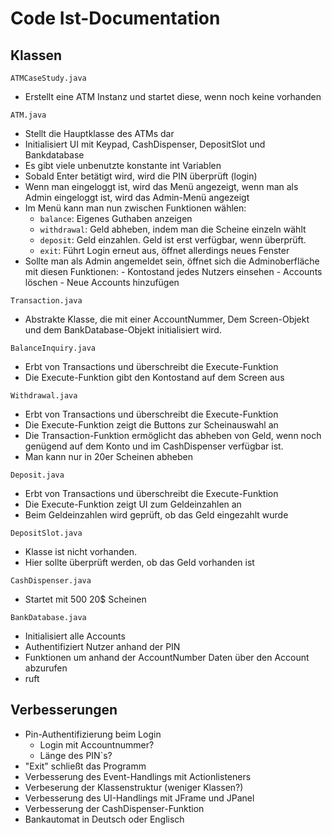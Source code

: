 # Code Ist-Documentation

## Klassen

`ATMCaseStudy.java`
- Erstellt eine ATM Instanz und startet diese, wenn noch keine vorhanden

`ATM.java`
- Stellt die Hauptklasse des ATMs dar
- Initialisiert UI mit Keypad, CashDispenser, DepositSlot und Bankdatabase
- Es gibt viele unbenutzte konstante int Variablen
- Sobald Enter betätigt wird, wird die PIN überprüft (login)
- Wenn man eingeloggt ist, wird das Menü angezeigt, wenn man als Admin eingeloggt ist, wird das Admin-Menü angezeigt
- Im Menü kann man nun zwischen Funktionen wählen:
  - `balance`: Eigenes Guthaben anzeigen
  - `withdrawal`: Geld abheben, indem man die Scheine einzeln wählt
  - `deposit`: Geld einzahlen. Geld ist erst verfügbar, wenn überprüft.
  - `exit`: Führt Login erneut aus, öffnet allerdings neues Fenster
- Sollte man als Admin angemeldet sein, öffnet sich die Adminoberfläche mit diesen Funktionen: - Kontostand jedes Nutzers einsehen - Accounts löschen - Neue Accounts hinzufügen

`Transaction.java`
- Abstrakte Klasse, die mit einer AccountNummer, Dem Screen-Objekt und dem BankDatabase-Objekt initialisiert wird.

`BalanceInquiry.java`
- Erbt von Transactions und überschreibt die Execute-Funktion
- Die Execute-Funktion gibt den Kontostand auf dem Screen aus

`Withdrawal.java`
- Erbt von Transactions und überschreibt die Execute-Funktion
- Die Execute-Funktion zeigt die Buttons zur Scheinauswahl an
- Die Transaction-Funktion ermöglicht das abheben von Geld, wenn noch genügend auf dem Konto und im CashDispenser verfügbar ist.
- Man kann nur in 20er Scheinen abheben

`Deposit.java`
- Erbt von Transactions und überschreibt die Execute-Funktion
- Die Execute-Funktion zeigt UI zum Geldeinzahlen an
- Beim Geldeinzahlen wird geprüft, ob das Geld eingezahlt wurde

`DepositSlot.java`
- Klasse ist nicht vorhanden.
- Hier sollte überprüft werden, ob das Geld vorhanden ist

`CashDispenser.java`
- Startet mit 500 20$ Scheinen

`BankDatabase.java`
- Initialisiert alle Accounts
- Authentifiziert Nutzer anhand der PIN
- Funktionen um anhand der AccountNumber Daten über den Account abzurufen
- ruft

## Verbesserungen

- Pin-Authentifizierung beim Login
    - Login mit Accountnummer?
    - Länge des PIN`s?
- "Exit" schließt das Programm
- Verbesserung des Event-Handlings mit Actionlisteners
- Verbeserung der Klassenstruktur (weniger Klassen?)
- Verbesserung des UI-Handlings mit JFrame und JPanel
- Verbesserung der CashDispenser-Funktion
- Bankautomat in Deutsch oder Englisch
